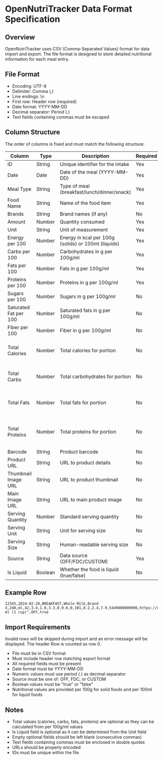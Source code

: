 # OpenNutriTracker Data Format Specification

## Overview
OpenNutriTracker uses CSV (Comma-Separated Values) format for data import and export. The file format is designed to store detailed nutritional information for each meal entry.

## File Format
- Encoding: UTF-8
- Delimiter: Comma (,)
- Line endings: \n
- First row: Header row (required)
- Date format: YYYY-MM-DD
- Decimal separator: Period (.)
- Text fields containing commas must be escaped

## Column Structure
The order of columns is fixed and must match the following structure:

| Column                | Type    | Description                                         | Required | Notes                                      |
| --------------------- | ------- | --------------------------------------------------- | -------- | ------------------------------------------ |
| ID                    | String  | Unique identifier for the intake                    | Yes      |                                            |
| Date                  | Date    | Date of the meal (YYYY-MM-DD)                       | Yes      |                                            |
| Meal Type             | String  | Type of meal (breakfast/lunch/dinner/snack)         | Yes      |                                            |
| Food Name             | String  | Name of the food item                               | Yes      |                                            |
| Brands                | String  | Brand names (if any)                                | No       |                                            |
| Amount                | Number  | Quantity consumed                                   | Yes      |                                            |
| Unit                  | String  | Unit of measurement                                 | Yes      |                                            |
| Energy per 100        | Number  | Energy in kcal per 100g (solids) or 100ml (liquids) | Yes      |                                            |
| Carbs per 100         | Number  | Carbohydrates in g per 100g/ml                      | Yes      |                                            |
| Fats per 100          | Number  | Fats in g per 100g/ml                               | Yes      |                                            |
| Proteins per 100      | Number  | Proteins in g per 100g/ml                           | Yes      |                                            |
| Sugars per 100        | Number  | Sugars in g per 100g/ml                             | No       |                                            |
| Saturated Fat per 100 | Number  | Saturated fats in g per 100g/ml                     | No       |                                            |
| Fiber per 100         | Number  | Fiber in g per 100g/ml                              | No       |                                            |
| Total Calories        | Number  | Total calories for portion                          | No       | Derived from Energy per 100 * Amount/100   |
| Total Carbs           | Number  | Total carbohydrates for portion                     | No       | Derived from Carbs per 100 * Amount/100    |
| Total Fats            | Number  | Total fats for portion                              | No       | Derived from Fats per 100 * Amount/100     |
| Total Proteins        | Number  | Total proteins for portion                          | No       | Derived from Proteins per 100 * Amount/100 |
| Barcode               | String  | Product barcode                                     | No       |                                            |
| Product URL           | String  | URL to product details                              | No       |                                            |
| Thumbnail Image URL   | String  | URL to product thumbnail                            | No       |                                            |
| Main Image URL        | String  | URL to main product image                           | No       |                                            |
| Serving Quantity      | Number  | Standard serving quantity                           | No       |                                            |
| Serving Unit          | String  | Unit for serving size                               | No       |                                            |
| Serving Size          | String  | Human-readable serving size                         | No       |                                            |
| Source                | String  | Data source (OFF/FDC/CUSTOM)                        | Yes      |                                            |
| Is Liquid             | Boolean | Whether the food is liquid (true/false)             | No       | Derived from Unit                          |

## Example Row
```csv
12345,2024-02-20,BREAKFAST,Whole Milk,Brand X,240,ml,42,3.4,1.0,3.3,0,0.6,0,101,8.2,2.4,7.9,5449000000996,https://example.com,https://example.com/thumb.jpg,https://example.com/main.jpg,240,ml,"240 ml (1 cup)",OFF,true
```

## Import Requirements
Invalid rows will be skipped during import and an error message will be displayed. The header Row is counted as row 0.
- File must be in CSV format
- Must include header row matching export format
- All required fields must be present
- Date format must be YYYY-MM-DD
- Numeric values must use period (.) as decimal separator
- Source must be one of: OFF, FDC, or CUSTOM
- Boolean values must be "true" or "false"
- Nutritional values are provided per 100g for solid foods and per 100ml for liquid foods


## Notes
- Total values (calories, carbs, fats, proteins) are optional as they can be calculated from per 100g/ml values
- Is Liquid field is optional as it can be determined from the Unit field
- Empty optional fields should be left blank (consecutive commas)
- Text fields containing commas must be enclosed in double quotes
- URLs should be properly encoded
- IDs must be unique within the file
